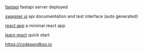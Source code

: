 
[fastapi](https://fast-api-feralninja.replit.app/) fastapi server deployed


[swagger ui](https://fast-api-feralninja.replit.app/docs) api documentation and test interface (auto generated)

[react app](https://react-javascript-feralninja.replit.app/) a minimal react app

[learn react](https://react.dev/learn) quick start

https://codesandbox.io